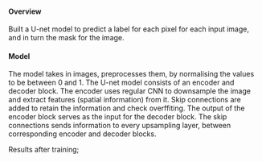 #### Overview

Built a U-net model to predict a label for each pixel for each input image, and in turn the mask for the image.


#### Model

The model takes in images, preprocesses them, by normalising the values to be between 0 and 1. The U-net model consists of an encoder and decoder block. The encoder uses regular CNN to downsample the image and extract features (spatial information) from it. Skip connections are added to retain the information and check overffiting.
The output of the encoder block serves as the input for the decoder block. The skip connections sends information to every upsampling layer, between corresponding encoder and decoder blocks.

Results after training;
